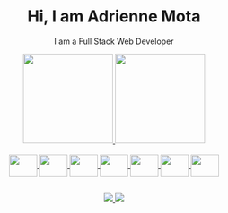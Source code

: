  <h1 align="center">
    Hi, I am Adrienne Mota 
  </h1>
  
  <p align="center">
    I am a Full Stack Web Developer
  </p>

<div align="center">
  <a href="https://github.com/AdrienneMota">
  <img height="160em" src="https://github-readme-stats.vercel.app/api?username=adriennemota&show_icons=true&theme=dracula&include_all_commits-true"/>
  <img height="160em" src="https://github-readme-stats.vercel.app/api/top-langs/?username=adriennemota&layout=compact&langs_count=4&theme=dracula"/>
</div>
  
<div style="display: inline_block" align="center" ></br>
  <img align="center" height="40" width="50" src="https://cdn.jsdelivr.net/gh/devicons/devicon/icons/javascript/javascript-original.svg"/>
  <img align="center" height="40" width="50" src="https://cdn.jsdelivr.net/gh/devicons/devicon/icons/html5/html5-original-wordmark.svg"/>
  <img align="center" height="40" width="50" src="https://cdn.jsdelivr.net/gh/devicons/devicon/icons/css3/css3-original-wordmark.svg"/>
  <img align="center" height="40" width="50" src="https://cdn.jsdelivr.net/gh/devicons/devicon/icons/mongodb/mongodb-original-wordmark.svg">
  <img align="center" height="40" width="50" src="https://cdn.jsdelivr.net/gh/devicons/devicon/icons/react/react-original-wordmark.svg"/>
  <img align="center" height="40" width="50" src="https://cdn.jsdelivr.net/gh/devicons/devicon/icons/postgresql/postgresql-original-wordmark.svg"/>
  <img align="center" height="40" width="50" src="https://cdn.jsdelivr.net/gh/devicons/devicon/icons/typescript/typescript-original.svg"/>
</div>

##

<div align="center">
  <a href="https://www.linkedin.com/in/adrienne-mota/" target="_blank"> 
    <img src="https://img.shields.io/badge/LinkedIn-0077B5?style=for-the-badge&logo=linkedin&logoColor=white" target="_blank"/>
  </a>  
  <a href="mailto:adriennemota97@gmail.com" target="_blank"> 
    <img src="https://img.shields.io/badge/Gmail-D14836?style=for-the-badge&logo=gmail&logoColor=white" target="_blank"/>
  </a> 
</div>
